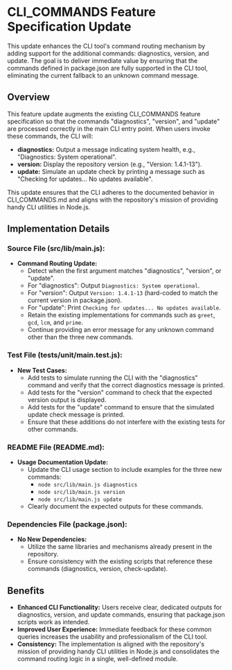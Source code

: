 # CLI_COMMANDS Feature Specification Update

This update enhances the CLI tool's command routing mechanism by adding support for the additional commands: diagnostics, version, and update. The goal is to deliver immediate value by ensuring that the commands defined in package.json are fully supported in the CLI tool, eliminating the current fallback to an unknown command message.

## Overview

This feature update augments the existing CLI_COMMANDS feature specification so that the commands "diagnostics", "version", and "update" are processed correctly in the main CLI entry point. When users invoke these commands, the CLI will:

- **diagnostics:** Output a message indicating system health, e.g., "Diagnostics: System operational".
- **version:** Display the repository version (e.g., "Version: 1.4.1-13").
- **update:** Simulate an update check by printing a message such as "Checking for updates... No updates available".

This update ensures that the CLI adheres to the documented behavior in CLI_COMMANDS.md and aligns with the repository's mission of providing handy CLI utilities in Node.js.

## Implementation Details

### Source File (src/lib/main.js):
- **Command Routing Update:**
  - Detect when the first argument matches "diagnostics", "version", or "update".
  - For "diagnostics": Output `Diagnostics: System operational`.
  - For "version": Output `Version: 1.4.1-13` (hard-coded to match the current version in package.json).
  - For "update": Print `Checking for updates... No updates available`.
  - Retain the existing implementations for commands such as `greet`, `gcd`, `lcm`, and `prime`.
  - Continue providing an error message for any unknown command other than the three new commands.

### Test File (tests/unit/main.test.js):
- **New Test Cases:**
  - Add tests to simulate running the CLI with the "diagnostics" command and verify that the correct diagnostics message is printed.
  - Add tests for the "version" command to check that the expected version output is displayed.
  - Add tests for the "update" command to ensure that the simulated update check message is printed.
  - Ensure that these additions do not interfere with the existing tests for other commands.

### README File (README.md):
- **Usage Documentation Update:**
  - Update the CLI usage section to include examples for the three new commands:
    - `node src/lib/main.js diagnostics`
    - `node src/lib/main.js version`
    - `node src/lib/main.js update`
  - Clearly document the expected outputs for these commands.

### Dependencies File (package.json):
- **No New Dependencies:**
  - Utilize the same libraries and mechanisms already present in the repository.
  - Ensure consistency with the existing scripts that reference these commands (diagnostics, version, check-update).

## Benefits

- **Enhanced CLI Functionality:** Users receive clear, dedicated outputs for diagnostics, version, and update commands, ensuring that package.json scripts work as intended.
- **Improved User Experience:** Immediate feedback for these common queries increases the usability and professionalism of the CLI tool.
- **Consistency:** The implementation is aligned with the repository's mission of providing handy CLI utilities in Node.js and consolidates the command routing logic in a single, well-defined module.
